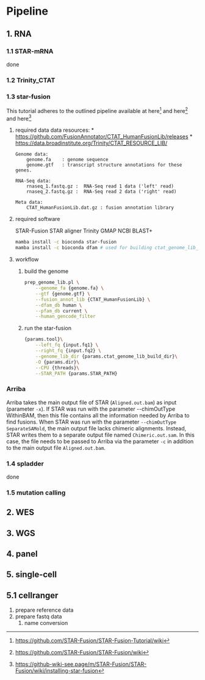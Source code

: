 # Pipeline

## 1. RNA

### 1.1 STAR-mRNA

done

### 1.2 Trinity_CTAT


### 1.3 star-fusion

This tutorial adheres to the outlined pipeline available at here[^1] and here[^2] and here[^3]

1. required data
    data resources:
        * https://github.com/FusionAnnotator/CTAT_HumanFusionLib/releases
        * https://data.broadinstitute.org/Trinity/CTAT_RESOURCE_LIB/

    ```
    Genome data:
        genome.fa    : genome sequence
        genome.gtf   : transcript structure annotations for these genes.

    RNA-Seq data:
        rnaseq_1.fastq.gz :  RNA-Seq read 1 data ('left' read)
        rnaseq_2.fastq.gz :  RNA-Seq read 2 data ('right' read)

    Meta data:
        CTAT_HumanFusionLib.dat.gz : fusion annotation library
    ```

2. required software

    STAR-Fusion
    STAR aligner
    Trinity
    GMAP
    NCBI BLAST+

    ```bash
    mamba install -c bioconda star-fusion
    mamba install -c bioconda dfam # used for building ctat_genome_lib_build_dir
    ```

3. workflow

    1. build the genome
        ```bash
        prep_genome_lib.pl \
            --genome_fa {genome.fa} \
            --gtf {genome.gtf} \
            --fusion_annot_lib {CTAT_HumanFusionLib} \
            --dfam_db human \
            --pfam_db current \
            --human_gencode_filter
        ```
    2. run the star-fusion 

        ```bash
        {params.tool}\
            --left_fq {input.fq1} \
            --right_fq {input.fq2} \
            --genome_lib_dir {params.ctat_genome_lib_build_dir}\
            -O {params.dir}\
            --CPU {threads}\
            --STAR_PATH {params.STAR_PATH}
        ```


### Arriba

Arriba takes the main output file of STAR (`Aligned.out.bam`) as input (parameter `-x`). If STAR was run with the parameter --chimOutType WithinBAM, then this file contains all the information needed by Arriba to find fusions. When STAR was run with the parameter `--chimOutType SeparateSAMold`, the main output file lacks chimeric alignments. Instead, STAR writes them to a separate output file named `Chimeric.out.sam`. In this case, the file needs to be passed to Arriba via the parameter `-c` in addition to the main output file `Aligned.out.bam`.


### 1.4 spladder
done


### 1.5 mutation calling



## 2. WES


## 3. WGS

## 4. panel


## 5. single-cell

## 5.1 cellranger

1. prepare reference data
2. prepare fastq data
   1. name conversion

[^1]: https://github.com/STAR-Fusion/STAR-Fusion-Tutorial/wiki
[^2]: https://github.com/STAR-Fusion/STAR-Fusion/wiki
[^3]: https://github-wiki-see.page/m/STAR-Fusion/STAR-Fusion/wiki/installing-star-fusion
